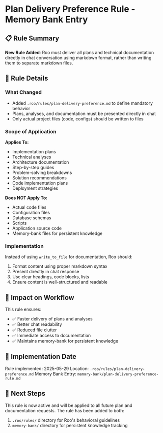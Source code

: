 # Plan Delivery Preference Rule - Memory Bank Entry

## 📋 Rule Summary

**New Rule Added**: Roo must deliver all plans and technical documentation directly in chat conversation using markdown format, rather than writing them to separate markdown files.

## 🎯 Rule Details

### What Changed
- Added `.roo/rules/plan-delivery-preference.md` to define mandatory behavior
- Plans, analyses, and documentation must be presented directly in chat
- Only actual project files (code, configs) should be written to files

### Scope of Application
**Applies To:**
- Implementation plans
- Technical analyses  
- Architecture documentation
- Step-by-step guides
- Problem-solving breakdowns
- Solution recommendations
- Code implementation plans
- Deployment strategies

**Does NOT Apply To:**
- Actual code files
- Configuration files
- Database schemas
- Scripts
- Application source code
- Memory-bank files for persistent knowledge

### Implementation
Instead of using `write_to_file` for documentation, Roo should:
1. Format content using proper markdown syntax
2. Present directly in chat response
3. Use clear headings, code blocks, lists
4. Ensure content is well-structured and readable

## 🔄 Impact on Workflow

This rule ensures:
- ✅ Faster delivery of plans and analyses
- ✅ Better chat readability
- ✅ Reduced file clutter
- ✅ Immediate access to documentation
- ✅ Maintains memory-bank for persistent knowledge

## 📅 Implementation Date

Rule implemented: 2025-05-29
Location: `.roo/rules/plan-delivery-preference.md`
Memory Bank Entry: `memory-bank/plan-delivery-preference-rule.md`

## 🎯 Next Steps

This rule is now active and will be applied to all future plan and documentation requests. The rule has been added to both:
1. `.roo/rules/` directory for Roo's behavioral guidelines
2. `memory-bank/` directory for persistent knowledge tracking